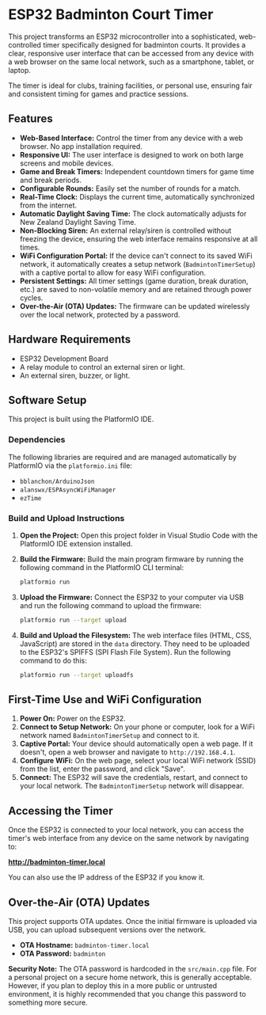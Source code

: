 # ESP32 Badminton Court Timer

This project transforms an ESP32 microcontroller into a sophisticated, web-controlled timer specifically designed for badminton courts. It provides a clear, responsive user interface that can be accessed from any device with a web browser on the same local network, such as a smartphone, tablet, or laptop.

The timer is ideal for clubs, training facilities, or personal use, ensuring fair and consistent timing for games and practice sessions.

## Features

*   **Web-Based Interface:** Control the timer from any device with a web browser. No app installation required.
*   **Responsive UI:** The user interface is designed to work on both large screens and mobile devices.
*   **Game and Break Timers:** Independent countdown timers for game time and break periods.
*   **Configurable Rounds:** Easily set the number of rounds for a match.
*   **Real-Time Clock:** Displays the current time, automatically synchronized from the internet.
*   **Automatic Daylight Saving Time:** The clock automatically adjusts for New Zealand Daylight Saving Time.
*   **Non-Blocking Siren:** An external relay/siren is controlled without freezing the device, ensuring the web interface remains responsive at all times.
*   **WiFi Configuration Portal:** If the device can't connect to its saved WiFi network, it automatically creates a setup network (`BadmintonTimerSetup`) with a captive portal to allow for easy WiFi configuration.
*   **Persistent Settings:** All timer settings (game duration, break duration, etc.) are saved to non-volatile memory and are retained through power cycles.
*   **Over-the-Air (OTA) Updates:** The firmware can be updated wirelessly over the local network, protected by a password.

## Hardware Requirements

*   ESP32 Development Board
*   A relay module to control an external siren or light.
*   An external siren, buzzer, or light.

## Software Setup

This project is built using the PlatformIO IDE.

### Dependencies

The following libraries are required and are managed automatically by PlatformIO via the `platformio.ini` file:

*   `bblanchon/ArduinoJson`
*   `alanswx/ESPAsyncWiFiManager`
*   `ezTime`

### Build and Upload Instructions

1.  **Open the Project:** Open this project folder in Visual Studio Code with the PlatformIO IDE extension installed.

2.  **Build the Firmware:** Build the main program firmware by running the following command in the PlatformIO CLI terminal:
    ```bash
    platformio run
    ```

3.  **Upload the Firmware:** Connect the ESP32 to your computer via USB and run the following command to upload the firmware:
    ```bash
    platformio run --target upload
    ```

4.  **Build and Upload the Filesystem:** The web interface files (HTML, CSS, JavaScript) are stored in the `data` directory. They need to be uploaded to the ESP32's SPIFFS (SPI Flash File System). Run the following command to do this:
    ```bash
    platformio run --target uploadfs
    ```

## First-Time Use and WiFi Configuration

1.  **Power On:** Power on the ESP32.
2.  **Connect to Setup Network:** On your phone or computer, look for a WiFi network named `BadmintonTimerSetup` and connect to it.
3.  **Captive Portal:** Your device should automatically open a web page. If it doesn't, open a web browser and navigate to `http://192.168.4.1`.
4.  **Configure WiFi:** On the web page, select your local WiFi network (SSID) from the list, enter the password, and click "Save".
5.  **Connect:** The ESP32 will save the credentials, restart, and connect to your local network. The `BadmintonTimerSetup` network will disappear.

## Accessing the Timer

Once the ESP32 is connected to your local network, you can access the timer's web interface from any device on the same network by navigating to:

**http://badminton-timer.local**

You can also use the IP address of the ESP32 if you know it.

## Over-the-Air (OTA) Updates

This project supports OTA updates. Once the initial firmware is uploaded via USB, you can upload subsequent versions over the network.

*   **OTA Hostname:** `badminton-timer.local`
*   **OTA Password:** `badminton`

**Security Note:** The OTA password is hardcoded in the `src/main.cpp` file. For a personal project on a secure home network, this is generally acceptable. However, if you plan to deploy this in a more public or untrusted environment, it is highly recommended that you change this password to something more secure.
